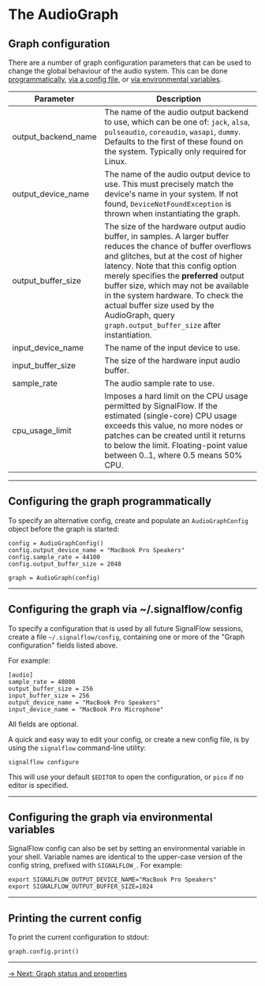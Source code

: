 # The AudioGraph

## Graph configuration

There are a number of graph configuration parameters that can be used to change the global behaviour of the audio system. This can be done [programmatically](#configuring-the-graph-programmatically), [via a config file](#configuring-the-graph-via-signalflowconfig), or [via environmental variables](#configuring-the-graph-via-environmental-variables).

| Parameter           | Description                                                                                                                                                                                                                                                                                                                                                                                                           |
|---------------------|-----------------------------------------------------------------------------------------------------------------------------------------------------------------------------------------------------------------------------------------------------------------------------------------------------------------------------------------------------------------------------------------------------------------------|
| output_backend_name | The name of the audio output backend to use, which can be one of: `jack`, `alsa`, `pulseaudio`, `coreaudio`, `wasapi`, `dummy`. Defaults to the first of these found on the system. Typically only required for Linux.                                                                                                                                                                                                |
| output_device_name  | The name of the audio output device to use. This must precisely match the device's name in your system. If not found, `DeviceNotFoundException` is thrown when instantiating the graph.                                                                                                                                                                                                                               |
| output_buffer_size  | The size of the hardware output audio buffer, in samples. A larger buffer reduces the chance of buffer overflows and glitches, but at the cost of higher latency. Note that this config option merely specifies the **preferred** output buffer size, which may not be available in the system hardware. To check the actual buffer size used by the AudioGraph, query `graph.output_buffer_size` after instantiation. |
| input_device_name   | The name of the input device to use.                                                                                                                                                                                                                                                                                                                                                                                  |
| input_buffer_size   | The size of the hardware input audio buffer.                                                                                                                                                                                                                                                                                                                                                                          |
| sample_rate         | The audio sample rate to use.                                                                                                                                                                                                                                                                                                                                                                                         |
| cpu_usage_limit     | Imposes a hard limit on the CPU usage permitted by SignalFlow. If the estimated (single-core) CPU usage exceeds this value, no more nodes or patches can be created until it returns to below the limit. Floating-point value between 0..1, where 0.5 means 50% CPU.                                                                                                                                                  |

---

## Configuring the graph programmatically

To specify an alternative config, create and populate an `AudioGraphConfig` object before the graph is started:

```
config = AudioGraphConfig()
config.output_device_name = "MacBook Pro Speakers"
config.sample_rate = 44100
config.output_buffer_size = 2048

graph = AudioGraph(config)
```

---

## Configuring the graph via ~/.signalflow/config

To specify a configuration that is used by all future SignalFlow sessions, create a file `~/.signalflow/config`, containing one or more of the "Graph configuration" fields listed above.

For example:

```
[audio]
sample_rate = 48000
output_buffer_size = 256
input_buffer_size = 256
output_device_name = "MacBook Pro Speakers"
input_device_name = "MacBook Pro Microphone"
```

All fields are optional.

A quick and easy way to edit your config, or create a new config file, is by using the `signalflow` command-line utility:

```
signalflow configure
```

This will use your default `$EDITOR` to open the configuration, or `pico` if no editor is specified.

---

## Configuring the graph via environmental variables

SignalFlow config can also be set by setting an environmental variable in your shell. Variable names are identical to the upper-case version of the config string, prefixed with `SIGNALFLOW_`. For example:

```
export SIGNALFLOW_OUTPUT_DEVICE_NAME="MacBook Pro Speakers"
export SIGNALFLOW_OUTPUT_BUFFER_SIZE=1024
```

---

## Printing the current config

To print the current configuration to stdout:

```
graph.config.print()
```

---

[→ Next: Graph status and properties](properties.md)
